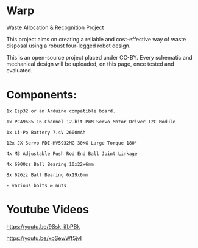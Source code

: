 # Warp
Waste Allocation &amp; Recognition Project

This project aims on creating a reliable and cost-effective way of waste disposal using a robust four-legged robot design.

This is an open-source project placed under CC-BY. Every schematic and mechanical design will be uploaded, on this page, once tested and evaluated.

# Components:

    1x Esp32 or an Arduino compatible board.

    1x PCA9685 16-Channel 12-bit PWM Servo Motor Driver I2C Module
    
    1x Li-Po Battery 7.4V 2600mAh

    12x JX Servo PDI-HV5932MG 30KG Large Torque 180°
	
    4x M3 Adjustable Push Rod End Ball Joint Linkage

    4x 6900zz Ball Bearing 10x22x6mm

    8x 626zz Ball Bearing 6x19x6mm

    - various bolts & nuts

# Youtube Videos
   https://youtu.be/9Ssk_ifbPBk

   https://youtu.be/xpSewWf5jvI
